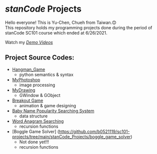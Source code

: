 # *stanCode* Projects
Hello everyone! This is Yu-Chen, Chueh from Taiwan.:blush:  
This repository holds my programming projects done during the period of stanCode SC101 course which ended at 6/26/2021.

Watch my *[Demo Videos](https://drive.google.com/drive/folders/1Gi3bn9qPW_gR0ISyGzVPLd5Bztdvd7rF?fbclid=IwAR36BW3v_bHn-Idsh-0_ROSWLwrXOzoervZId25OOzH2LX4b6FCGDfULdDg)*  

## Project Source Codes:
* [Hangman_Game](https://github.com/b0521119/sc101-projects/blob/main/stanCode_Projects/hangman_game/hangman.py)  
  * python semantics & syntax  
* [MyPhotoshop](https://github.com/b0521119/sc101-projects/blob/main/stanCode_Projects/my_best_photoshop/best_photoshop_award.py)  
  * image processing
* [MyDrawing](https://github.com/b0521119/sc101-projects/blob/main/stanCode_Projects/my_best_drawing/my_drawing.py)
  * GWindow & GObject
* [Breakout Game](https://github.com/b0521119/sc101-projects/blob/main/stanCode_Projects/breakout_game/breakout_advanced.py)
  * animation & game designing
* [Baby Name Popularity Searching System](https://github.com/b0521119/sc101-projects/blob/main/stanCode_Projects/babyname_searching_systems/babynames.py)
  * data structure
* [Word Anagram Searching](https://github.com/b0521119/sc101-projects/blob/main/stanCode_Projects/word_anagram/anagram.py)
  * recursion functions
* [Boggle Game Solver] (https://github.com/b0521119/sc101-projects/tree/main/stanCode_Projects/boggle_game_solver) 
  * Not done yet!!!
  * recursion functions

